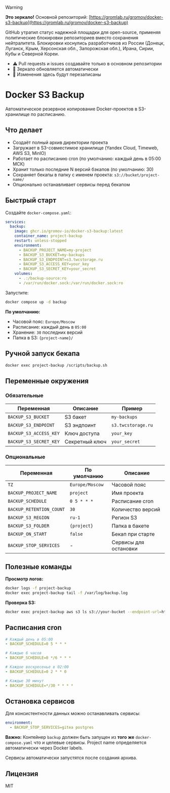 > [!WARNING]
> **Это зеркало!** Основной репозиторий: [https://gromlab.ru/gromov/docker-s3-backup](https://gromlab.ru/gromov/docker-s3-backup)
> 
> GitHub утратил статус надежной площадки для open-source, применяя политические блокировки репозиториев вместо сохранения нейтралитета. Блокировки коснулись разработчиков из России (Донецк, Луганск, Крым, Херсонская обл., Запорожская обл.), Ирана, Сирии, Кубы и Северной Кореи.
> 
> - ⚠️ Pull requests и issues создавайте только в основном репозитории
> - 🔄 Зеркало обновляется автоматически
> - 🚫 Изменения здесь будут перезаписаны

# Docker S3 Backup

Автоматическое резервное копирование Docker-проектов в S3-хранилище по расписанию.

## Что делает

- Создаёт полный архив директории проекта
- Загружает в S3-совместимое хранилище (Yandex Cloud, Timeweb, AWS S3, MinIO)
- Работает по расписанию cron (по умолчанию: каждый день в 05:00 МСК)
- Хранит только последние N версий бэкапов (по умолчанию: 30)
- Сохраняет бекапы в папку с именем проекта: `s3://bucket/project-name/`
- Опционально останавливает сервисы перед бекапом

## Быстрый старт

Создайте `docker-compose.yaml`:

```yaml
services:
  backup:
    image: ghcr.io/gromov-io/docker-s3-backup:latest
    container_name: project-backup
    restart: unless-stopped
    environment:
      - BACKUP_PROJECT_NAME=my-project
      - BACKUP_S3_BUCKET=my-backups
      - BACKUP_S3_ENDPOINT=s3.twcstorage.ru
      - BACKUP_S3_ACCESS_KEY=your_key
      - BACKUP_S3_SECRET_KEY=your_secret
    volumes:
      - .:/backup-source:ro
      - /var/run/docker.sock:/var/run/docker.sock:ro
```

Запустите:

```bash
docker compose up -d backup
```

**По умолчанию:**
- Часовой пояс: `Europe/Moscow`
- Расписание: каждый день в `05:00`
- Хранение: `30` последних версий
- Папка в S3: `{project-name}/`

## Ручной запуск бекапа

```bash
docker exec project-backup /scripts/backup.sh
```

## Переменные окружения

### Обязательные

| Переменная | Описание | Пример |
|------------|----------|--------|
| `BACKUP_S3_BUCKET` | S3 бакет | `my-backups` |
| `BACKUP_S3_ENDPOINT` | S3 эндпоинт | `s3.twcstorage.ru` |
| `BACKUP_S3_ACCESS_KEY` | Ключ доступа | `your_key` |
| `BACKUP_S3_SECRET_KEY` | Секретный ключ | `your_secret` |

### Опциональные

| Переменная | По умолчанию | Описание |
|------------|--------------|----------|
| `TZ` | `Europe/Moscow` | Часовой пояс |
| `BACKUP_PROJECT_NAME` | `project` | Имя проекта |
| `BACKUP_SCHEDULE` | `0 5 * * *` | Расписание cron |
| `BACKUP_RETENTION_COUNT` | `30` | Количество версий |
| `BACKUP_S3_REGION` | `ru-1` | Регион S3 |
| `BACKUP_S3_FOLDER` | `{project}` | Папка в бакете |
| `BACKUP_ON_START` | `false` | Бекап при старте |
| `BACKUP_STOP_SERVICES` | - | Сервисы для остановки |


## Полезные команды

**Просмотр логов:**
```bash
docker logs -f project-backup
docker exec project-backup tail -f /var/log/backup.log
```

**Проверка S3:**
```bash
docker exec project-backup aws s3 ls s3://your-bucket --endpoint-url=https://your-endpoint
```


## Расписания cron

```yaml
# Каждый день в 05:00
- BACKUP_SCHEDULE=0 5 * * *

# Каждые 6 часов
- BACKUP_SCHEDULE=0 */6 * * *

# Каждое воскресенье в 02:00
- BACKUP_SCHEDULE=0 2 * * 0

# Каждые 30 минут
- BACKUP_SCHEDULE=*/30 * * * *
```

## Остановка сервисов

Для консистентности данных можно останавливать сервисы:

```yaml
environment:
  - BACKUP_STOP_SERVICES=gitea postgres
```

**Важно:** Контейнер `backup` должен быть запущен из **того же** `docker-compose.yaml` что и целевые сервисы. Project name определяется автоматически через Docker labels.

Сервисы автоматически запустятся после создания архива.


## Лицензия

MIT

